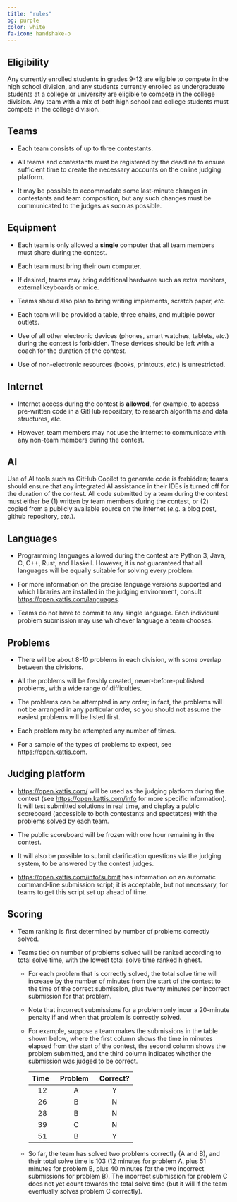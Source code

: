```yaml
---
title: "rules"
bg: purple
color: white
fa-icon: handshake-o
---
```


## Eligibility

Any currently enrolled students in grades 9-12 are eligible to compete in
the high school division, and any students currently enrolled as
undergraduate students at a college or university are eligible to
compete in the college division. Any team with a mix of both high school
and college students must compete in the college division.

## Teams

-   Each team consists of up to three contestants.

-   All teams and contestants must be registered by the deadline to
    ensure sufficient time to create the necessary accounts on the
    online judging platform.

-   It may be possible to accommodate some last-minute changes in
    contestants and team composition, but any such changes must be
    communicated to the judges as soon as possible.

## Equipment

-   Each team is only allowed a **single** computer that all team
    members must share during the contest.

-   Each team must bring their own computer.

-   If desired, teams may bring additional hardware such as extra
    monitors, external keyboards or mice.

-   Teams should also plan to bring writing implements, scratch paper,
    *etc.*

-   Each team will be provided a table, three chairs, and multiple power
    outlets.

-   Use of all other electronic devices (phones, smart watches, tablets,
    *etc.*) during the contest is forbidden. These devices should be
    left with a coach for the duration of the contest.

-   Use of non-electronic resources (books, printouts, *etc.*) is
    unrestricted.

## Internet

-   Internet access during the contest is **allowed**, for example, to
    access pre-written code in a GitHub repository, to research
    algorithms and data structures, *etc.*

-   However, team members may not use the Internet to communicate with
    any non-team members during the contest.

## AI

Use of AI tools such as GitHub Copilot to generate code is forbidden;
teams should ensure that any integrated AI assistance in their IDEs is
turned off for the duration of the contest. All code submitted by a team
during the contest must either be (1) written by team members during the
contest, or (2) copied from a publicly available source on the internet
(*e.g.* a blog post, github repository, *etc.*).

## Languages

-   Programming languages allowed during the contest are Python 3, Java,
    C, C++, Rust, and Haskell. However, it is not guaranteed that all
    languages will be equally suitable for solving every problem.

-   For more information on the precise language versions supported and
    which libraries are installed in the judging environment, consult
    <https://open.kattis.com/languages>.

-   Teams do not have to commit to any single language. Each individual
    problem submission may use whichever language a team chooses.

## Problems

-   There will be about 8-10 problems in each division, with some
    overlap between the divisions.

-   All the problems will be freshly created, never-before-published
    problems, with a wide range of difficulties.

-   The problems can be attempted in any order; in fact, the problems
    will not be arranged in any particular order, so you should not
    assume the easiest problems will be listed first.

-   Each problem may be attempted any number of times.

-   For a sample of the types of problems to expect, see
    <https://open.kattis.com>.

## Judging platform

-   <https://open.kattis.com/> will be used as the judging platform
    during the contest (see <https://open.kattis.com/info> for more
    specific information). It will test submitted solutions in real
    time, and display a public scoreboard (accessible to both
    contestants and spectators) with the problems solved by each team.

-   The public scoreboard will be frozen with one hour remaining in the
    contest.

-   It will also be possible to submit clarification questions via the
    judging system, to be answered by the contest judges.

-   <https://open.kattis.com/info/submit> has information on an
    automatic command-line submission script; it is acceptable, but not
    necessary, for teams to get this script set up ahead of time.

## Scoring

-   Team ranking is first determined by number of problems correctly
    solved.

-   Teams tied on number of problems solved will be ranked according to
    total solve time, with the lowest total solve time ranked highest.

    -   For each problem that is correctly solved, the total solve time
        will increase by the number of minutes from the start of the
        contest to the time of the correct submission, plus twenty
        minutes per incorrect submission for that problem.

    -   Note that incorrect submissions for a problem only incur a
        20-minute penalty if and when that problem is correctly solved.

    -   For example, suppose a team makes the submissions in the table
        shown below, where the first column shows the time in
        minutes elapsed from the start of the contest, the second column
        shows the problem submitted, and the third column indicates
        whether the submission was judged to be correct.

        | Time&nbsp;&nbsp; | Problem&nbsp;&nbsp; | Correct? |
        |:----------------:|:-------------------:|:--------:|
        | 12               | A                   | Y        |
        | 26               | B                   | N        |
        | 28               | B                   | N        |
        | 39               | C                   | N        |
        | 51               | B                   | Y        |

    -   So far, the team has solved two problems correctly (A and B),
        and their total solve time is 103 (12 minutes for problem A,
        plus 51 minutes for problem B, plus 40 minutes for the two
        incorrect submissions for problem B). The incorrect submission
        for problem C does not yet count towards the total solve time
        (but it will if the team eventually solves problem C correctly).

